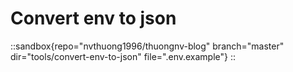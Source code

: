 # Convert env to json


::sandbox{repo="nvthuong1996/thuongnv-blog" branch="master" dir="tools/convert-env-to-json" file=".env.example"}
::